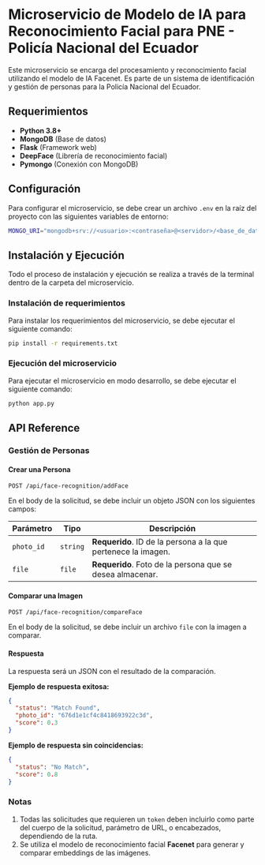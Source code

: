 # Microservicio de Modelo de IA para Reconocimiento Facial para PNE - Policía Nacional del Ecuador

Este microservicio se encarga del procesamiento y reconocimiento facial utilizando el modelo de IA Facenet. Es parte de un sistema de identificación y gestión de personas para la Policía Nacional del Ecuador.

## Requerimientos

- **Python 3.8+**
- **MongoDB** (Base de datos)
- **Flask** (Framework web)
- **DeepFace** (Librería de reconocimiento facial)
- **Pymongo** (Conexión con MongoDB)

## Configuración

Para configurar el microservicio, se debe crear un archivo `.env` en la raíz del proyecto con las siguientes variables de entorno:

```bash
MONGO_URI="mongodb+srv://<usuario>:<contraseña>@<servidor>/<base_de_datos>?retryWrites=true&w=majority"
```

## Instalación y Ejecución

Todo el proceso de instalación y ejecución se realiza a través de la terminal dentro de la carpeta del microservicio.

### Instalación de requerimientos

Para instalar los requerimientos del microservicio, se debe ejecutar el siguiente comando:

```bash
pip install -r requirements.txt
```

### Ejecución del microservicio

Para ejecutar el microservicio en modo desarrollo, se debe ejecutar el siguiente comando:

```bash
python app.py
```

## API Reference

### **Gestión de Personas**

#### Crear una Persona

```http
POST /api/face-recognition/addFace
```

En el body de la solicitud, se debe incluir un objeto JSON con los siguientes campos:

| Parámetro         | Tipo     | Descripción                                           |
|-------------------|----------|-------------------------------------------------------|
| `photo_id`        | `string` | **Requerido**. ID de la persona a la que pertenece la imagen. |
| `file`            | `file`   | **Requerido**. Foto de la persona que se desea almacenar. |

#### Comparar una Imagen

```http
POST /api/face-recognition/compareFace
```

En el body de la solicitud, se debe incluir un archivo `file` con la imagen a comparar.

#### Respuesta

La respuesta será un JSON con el resultado de la comparación.

**Ejemplo de respuesta exitosa:**

```json
{
  "status": "Match Found",
  "photo_id": "676d1e1cf4c8418693922c3d",
  "score": 0.3
}
```

**Ejemplo de respuesta sin coincidencias:**

```json
{
  "status": "No Match",
  "score": 0.8
}
```
### Notas

1. Todas las solicitudes que requieren un `token` deben incluirlo como parte del cuerpo de la solicitud, parámetro de URL, o encabezados, dependiendo de la ruta.
2. Se utiliza el modelo de reconocimiento facial **Facenet** para generar y comparar embeddings de las imágenes.